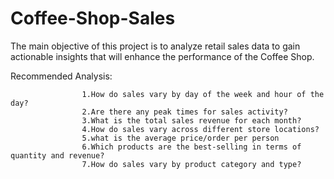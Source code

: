 # Coffee-Shop-Sales
The main objective of
this project is to analyze
retail sales data to gain
actionable insights that
will enhance the
performance of the
Coffee Shop.

Recommended Analysis: 

                    1.How do sales vary by day of the week and hour of the day?
                    2.Are there any peak times for sales activity?
                    3.What is the total sales revenue for each month?
                    4.How do sales vary across different store locations?
                    5.what is the average price/order per person
                    6.Which products are the best-selling in terms of quantity and revenue?
                    7.How do sales vary by product category and type?
